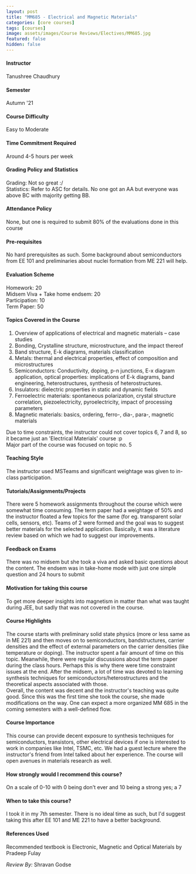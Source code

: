 ```yaml
---
layout: post
title: "MM685 - Electrical and Magnetic Materials"
categories: [core courses]
tags: [courses]
image: assets/images/Course Reviews/Electives/MM685.jpg
featured: false
hidden: false
---
```


#### Instructor
Tanushree Chaudhury

#### Semester
Autumn '21

#### Course Difficulty
Easy to Moderate

#### Time Commitment Required
Around 4-5 hours per week

#### Grading Policy and Statistics
Grading: Not so great :/  
Statistics: Refer to ASC for details. No one got an AA but everyone was above BC with majority getting BB.

#### Attendance Policy
None, but one is required to submit 80% of the evaluations done in this course

#### Pre-requisites
No hard prerequisites as such. Some background about semiconductors from EE 101 and preliminaries about nuclei formation from ME 221 will help.

#### Evaluation Scheme
Homework: 20  
Midsem Viva + Take home endsem: 20  
Participation: 10   
Term Paper: 50

#### Topics Covered in the Course
1. Overview of applications of electrical and magnetic materials – case studies  
2. Bonding, Crystalline structure, microstructure, and the impact thereof  
3. Band structure, E-k diagrams, materials classification  
4. Metals: thermal and electrical properties, effect of composition and microstructures  
5. Semiconductors: Conductivity, doping, p-n junctions, E-x diagram application, optical properties: implications of E-k diagrams, band engineering, heterostructures, synthesis of heterostructures.  
6. Insulators: dielectric properties in static and dynamic fields  
7. Ferroelectric materials: spontaneous polarization, crystal structure correlation, piezoelectricity, pyroelectricity, impact of processing parameters  
8. Magnetic materials: basics, ordering, ferro-, dia-, para-, magnetic materials  
  
Due to time constraints, the instructor could not cover topics 6, 7 and 8, so it became just an 'Electrical Materials' course :p   
Major part of the course was focused on topic no. 5

#### Teaching Style
The instructor used MSTeams and significant weightage was given to in-class participation.

#### Tutorials/Assignments/Projects
There were 5 homework assignments throughout the course which were somewhat time consuming. The term paper had a weightage of 50% and the instructor floated a few topics for the same (for eg. transparent solar cells, sensors, etc). Teams of 2 were formed and the goal was to suggest better materials for the selected application. Basically, it was a literature review based on which we had to suggest our improvements. 

#### Feedback on Exams
There was no midsem but she took a viva and asked basic questions about the content. The endsem was in take-home mode with just one simple question and 24 hours to submit

#### Motivation for taking this course
To get more deeper insights into magnetism in matter than what was taught during JEE, but sadly that was not covered in the course.

#### Course Highlights
The course starts with preliminary solid state physics (more or less same as in ME 221) and then moves on to semiconductors, bandstructures, carrier densities and the effect of external parameters on the carrier densities (like temperature or doping). The instructor spent a fair amount of time on this topic. Meanwhile, there were regular discussions about the term paper during the class hours. Perhaps this is why there were time constraint issues at the end. After the midsem, a lot of time was devoted to learning synthesis techniques for semiconductors/heterostructures and the theoretical aspects associated with those.  
Overall, the content was decent and the instructor's teaching was quite good. Since this was the first time she took the course, she made modifications on the way. One can expect a more organized MM 685 in the coming semesters with a well-defined flow.

#### Course Importance
This course can provide decent exposure to synthesis techniques for semiconductors, transistors, other electrical devices if one is interested to work in companies like Intel, TSMC, etc. We had a guest lecture where the instructor's friend from Intel talked about her experience. The course will open avenues in materials research as well.

#### How strongly would I recommend this course?
On a scale of 0-10 with 0 being don't ever and 10 being a strong yes; a 7

#### When to take this course?
I took it in my 7th semester. There is no ideal time as such, but I'd suggest taking this after EE 101 and ME 221 to have a better background.

#### References Used
Recommended textbook is Electronic, Magnetic and Optical Materials by Pradeep Fulay

*Review By:* Shravan Godse